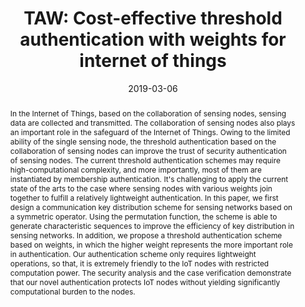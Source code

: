 ---
title: "TAW: Cost-effective threshold authentication with weights for internet of things"
abstract: "In the Internet of Things, based on the collaboration of sensing nodes, sensing data are collected and transmitted. The collaboration of sensing nodes also plays an important role in the safeguard of the Internet of Things. Owing to the limited ability of the single sensing node, the threshold authentication based on the collaboration of sensing nodes can improve the trust of security authentication of sensing nodes. The current threshold authentication schemes may require high-computational complexity, and more importantly, most of them are instantiated by membership authentication. It's challenging to apply the current state of the arts to the case where sensing nodes with various weights join together to fulfill a relatively lightweight authentication. In this paper, we first design a communication key distribution scheme for sensing networks based on a symmetric operator. Using the permutation function, the scheme is able to generate characteristic sequences to improve the efficiency of key distribution in sensing networks. In addition, we propose a threshold authentication scheme based on weights, in which the higher weight represents the more important role in authentication. Our authentication scheme only requires lightweight operations, so that, it is extremely friendly to the IoT nodes with restricted computation power. The security analysis and the case verification demonstrate that our novel authentication protects IoT nodes without yielding significantly computational burden to the nodes."
collection: publications
permalink: /publication/ning2019taw
date: 2019-03-06
venue: 'IEEE Access'
paperurl: '/files/pdf/papers/ning2019taw.pdf'
link: 'https://ieeexplore.ieee.org/document/8661487'
citation: 'Zhenhu Ning, Guangquan Xu, Naixue Xiong, Yongli Yang, Changxiang Shen, Emmanouil Panaousis, Hao Wang, Kaitai Liang (2019). 
		&quot;TAW: Cost-effective threshold authentication with weights for internet of things.&quot;
		<i>IEEE Access</i>, 21(15), 5119.
		<span style="color:#2979ab;">(JCR 2019: 3.745, CiteScore 2019: 3.9)</span>'
---